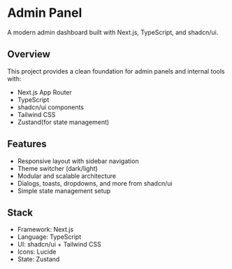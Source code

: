 # Admin Panel

A modern admin dashboard built with Next.js, TypeScript, and shadcn/ui.

## Overview

This project provides a clean foundation for admin panels and internal tools with:

- Next.js App Router
- TypeScript
- shadcn/ui components
- Tailwind CSS
- Zustand(for state management)

## Features

- Responsive layout with sidebar navigation
- Theme switcher (dark/light)
- Modular and scalable architecture
- Dialogs, toasts, dropdowns, and more from shadcn/ui
- Simple state management setup

## Stack

- Framework: Next.js
- Language: TypeScript
- UI: shadcn/ui + Tailwind CSS
- Icons: Lucide
- State: Zustand

